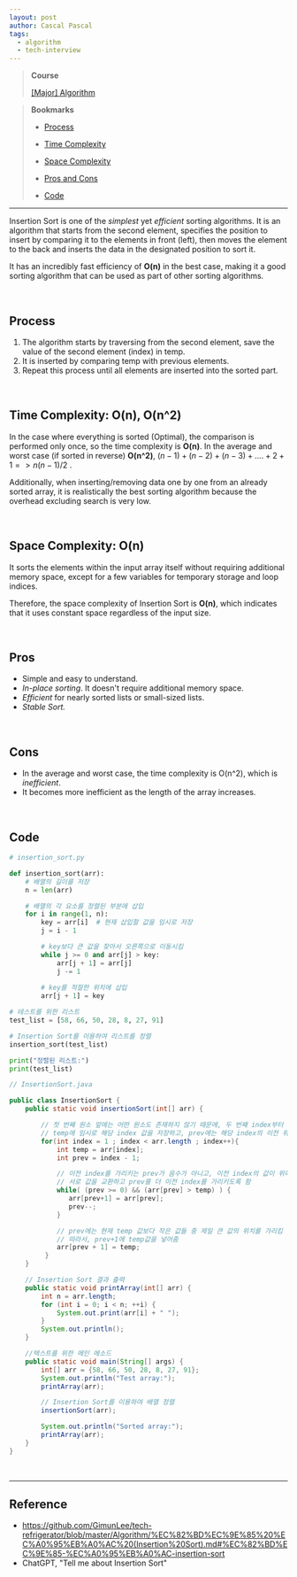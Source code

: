 ```yaml
---
layout: post
author: Cascal Pascal
tags:
  - algorithm
  - tech-interview
---
```


>**Course**
>
>[[Major] Algorithm](https://cascalpascal.github.io/major-tech-interview)

>**Bookmarks**
>
>- [Process](#process)
>
>- [Time Complexity](#time-complexity)
>
>- [Space Complexity](#space-complexity)
>
>- [Pros and Cons](#pros)
>
>- [Code](#code)


---

Insertion Sort is one of the *simplest* yet *efficient* sorting algorithms. It is an algorithm that starts from the second element, specifies the position to insert by comparing it to the elements in front (left), then moves the element to the back and inserts the data in the designated position to sort it.

It has an incredibly fast efficiency of **O(n)** in the best case, making it a good sorting algorithm that can be used as part of other sorting algorithms.

<br>

## Process
1. The algorithm starts by traversing from the second element, save the value of the second element (index) in temp.
2. It is inserted by comparing temp with previous elements.
3. Repeat this process until all elements are inserted into the sorted part.

<br>

## Time Complexity: O(n), O(n^2)
In the case where everything is sorted (Optimal), the comparison is performed only once, so the time complexity is **O(n)**. 
In the average and worst case (if sorted in reverse) **O(n^2)**, $(n-1) + (n-2) + (n-3) + .... + 2 + 1 => n(n-1)/2$ .

Additionally, when inserting/removing data one by one from an already sorted array, it is realistically the best sorting algorithm because the overhead excluding search is very low.

<br>

## Space Complexity: O(n)
It sorts the elements within the input array itself without requiring additional memory space, except for a few variables for temporary storage and loop indices.

Therefore, the space complexity of Insertion Sort is **O(n)**, which indicates that it uses constant space regardless of the input size.

<br>

## Pros
- Simple and easy to understand.
- *In-place sorting*. It doesn't require additional memory space.
- *Efficient* for nearly sorted lists or small-sized lists.
- *Stable Sort.*

<br>

## Cons
- In the average and worst case, the time complexity is O(n^2), which is *inefficient*.
- It becomes more inefficient as the length of the array increases.

<br>

## Code

```python
# insertion_sort.py

def insertion_sort(arr):
    # 배열의 길이를 저장
    n = len(arr)

    # 배열의 각 요소를 정렬된 부분에 삽입
    for i in range(1, n):
        key = arr[i]  # 현재 삽입할 값을 임시로 저장
        j = i - 1

        # key보다 큰 값을 찾아서 오른쪽으로 이동시킴
        while j >= 0 and arr[j] > key:
            arr[j + 1] = arr[j]
            j -= 1
        
        # key를 적절한 위치에 삽입
        arr[j + 1] = key

# 테스트를 위한 리스트
test_list = [58, 66, 50, 28, 8, 27, 91]

# Insertion Sort를 이용하여 리스트를 정렬
insertion_sort(test_list)

print("정렬된 리스트:")
print(test_list)
```

```java
// InsertionSort.java

public class InsertionSort {
    public static void insertionSort(int[] arr) {

        // 첫 번째 원소 앞에는 어떤 원소도 존재하지 않기 때문에, 두 번째 index부터 탐색함함
        // temp에 임시로 해당 index 값을 저장하고, prev에는 해당 index의 이전 위치를 저장함
        for(int index = 1 ; index < arr.length ; index++){
            int temp = arr[index];
            int prev = index - 1;

            // 이전 index를 가리키는 prev가 음수가 아니고, 이전 index의 값이 위에서 선택한 값보다 크다면,
            // 서로 값을 교환하고 prev를 더 이전 index를 가리키도록 함
            while( (prev >= 0) && (arr[prev] > temp) ) {
               arr[prev+1] = arr[prev];
               prev--;
            }

            // prev에는 현재 temp 값보다 작은 값들 중 제일 큰 값의 위치를 가리킴
            // 따라서, prev+1에 temp값을 넣어줌
            arr[prev + 1] = temp;
         }
    }

    // Insertion Sort 결과 출력
    public static void printArray(int[] arr) {
        int n = arr.length;
        for (int i = 0; i < n; ++i) {
            System.out.print(arr[i] + " ");
        }
        System.out.println();
    }

    //텍스트를 위한 메인 메소드
    public static void main(String[] args) {
        int[] arr = {58, 66, 50, 28, 8, 27, 91};
        System.out.println("Test array:");
        printArray(arr);

        // Insertion Sort를 이용하여 배열 정렬
        insertionSort(arr);

        System.out.println("Sorted array:");
        printArray(arr);
    }
}
```


<br>

---

## Reference

- https://github.com/GimunLee/tech-refrigerator/blob/master/Algorithm/%EC%82%BD%EC%9E%85%20%EC%A0%95%EB%A0%AC%20(Insertion%20Sort).md#%EC%82%BD%EC%9E%85-%EC%A0%95%EB%A0%AC-insertion-sort
- ChatGPT, "Tell me about Insertion Sort"